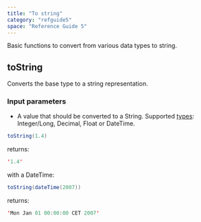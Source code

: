 ```yaml
---
title: "To string"
category: "refguide5"
space: "Reference Guide 5"
---
```



Basic functions to convert from various data types to string.

## toString

Converts the base type to a string representation.

### Input parameters

*   A value that should be converted to a String. Supported [types](Data+Types): Integer/Long, Decimal, Float or DateTime.

```java
toString(1.4)

```

returns:

```java
'1.4'

```

with a DateTime:

```java
toString(dateTime(2007))

```

returns:

```java
'Mon Jan 01 00:00:00 CET 2007'

```
